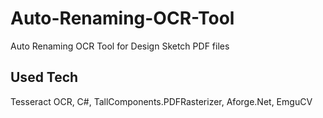 # Auto-Renaming-OCR-Tool
Auto Renaming OCR Tool for Design Sketch PDF files

## Used Tech
Tesseract OCR, C#, TallComponents.PDFRasterizer, Aforge.Net, EmguCV
